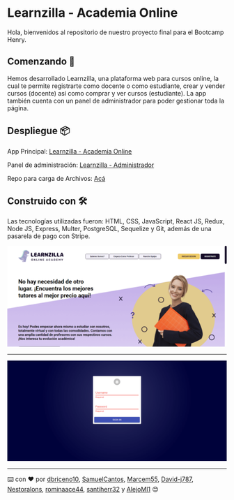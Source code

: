 # Learnzilla - Academia Online

Hola, bienvenidos al repositorio de nuestro proyecto final para el Bootcamp Henry.

## Comenzando 🚀

Hemos desarrollado Learnzilla, una plataforma web para cursos online, la cual te permite registrarte como docente o como estudiante, crear y vender cursos (docente) así como comprar y ver cursos (estudiante). La app también cuenta con un panel de administrador para poder gestionar toda la página.



## Despliegue 📦

App Principal: [Learnzilla - Academia Online](https://learnzilla-app.vercel.app/)

Panel de administración: [Learnzilla - Administrador](https://learnzilla-admin-app.vercel.app/)

Repo para carga de Archivos: [Acá](https://github.com/dbriceno10/learnzilla-uploadvideos)

## Construido con 🛠️

Las tecnologías utilizadas fueron: HTML, CSS, JavaScript, React JS, Redux, Node JS, Express, Multer, PostgreSQL, Sequelize y Git, además de una pasarela de pago con Stripe.

<img src="./frontend/public/miniatura.png"/>

<hr/>

<img src="./frontend/public/miniatura (2).png"/>

---
⌨️ con ❤️ por [dbriceno10](https://github.com/dbriceno10), [SamuelCantos](https://github.com/SamuelCantos), [Marcem55](https://github.com/Marcem55), [David-j787](https://github.com/David-j787), [Nestoralons](https://github.com/Nestoralons), [rominaace44](https://github.com/rominaace44), [santiherr32](https://github.com/santiherr32) y [AlejoMl1](https://github.com/AlejoMl1) 😊
